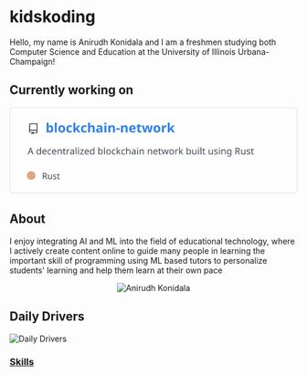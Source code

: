 # kidskoding

Hello, my name is Anirudh Konidala and
I am a freshmen studying both Computer Science and Education at the University of Illinois Urbana-Champaign!

## Currently working on

[![blockchain-network](./current_repo_card.svg)](https://github.com/kidskoding/blockchain-network)

## About

I enjoy integrating AI and ML into the field of educational technology, where I actively
create content online to guide many people
in learning the important skill of programming using ML based tutors to
personalize students' learning and help them learn at their own pace

<p align="center">
  <img src="./anirudh.png" alt="Anirudh Konidala" width="33%">
</p>

## Daily Drivers

![Daily Drivers](https://skillicons.dev/icons?i=rust,cpp,c,cs,py,git,docker,postgres,mongodb,neovim,bash,apple,linux)

### [Skills](https://github.com/kidskoding/kidskoding/blob/master/SKILLS.md)
